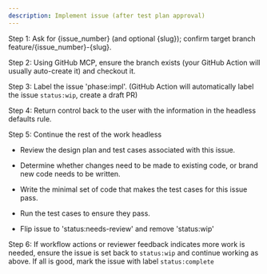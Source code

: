```yaml
---
description: Implement issue (after test plan approval)
---
```


Step 1: Ask for {issue_number} (and optional {slug}); confirm target branch feature/{issue_number}-{slug}.

Step 2: Using GitHub MCP, ensure the branch exists (your GitHub Action will usually auto-create it) and checkout it.

Step 3: Label the issue 'phase:impl'. (GitHub Action will automatically label the issue `status:wip`, create a draft PR)

Step 4: Return control back to the user with the information in the headless defaults rule.

Step 5: Continue the rest of the work headless

 - Review the design plan and test cases associated with this issue. 

 - Determine whether changes need to be made to existing code, or brand new code needs to be written.

 - Write the minimal set of code that makes the test cases for this issue pass.

 - Run the test cases to ensure they pass.

 - Flip issue to 'status:needs-review' and remove 'status:wip'

Step 6: If workflow actions or reviewer feedback indicates more work is needed, ensure the issue is set back to `status:wip` and continue working as above. If all is good, mark the issue with label `status:complete`